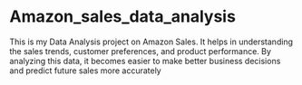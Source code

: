 # Amazon_sales_data_analysis
This is my Data Analysis project on Amazon Sales. It helps in understanding the sales trends, customer preferences, and product performance. By analyzing this data, it becomes easier to make better business decisions and predict future sales more accurately
